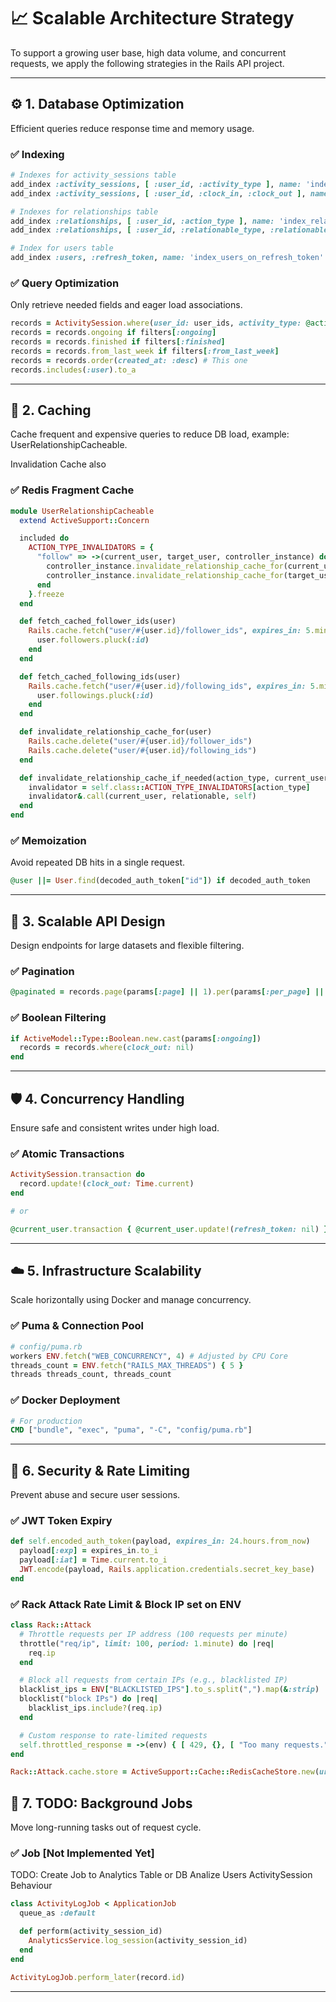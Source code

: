 # 📈 Scalable Architecture Strategy

To support a growing user base, high data volume, and concurrent requests, we apply the following strategies in the Rails API project.

---

## ⚙️ 1. Database Optimization

Efficient queries reduce response time and memory usage.

### ✅ Indexing

```ruby
# Indexes for activity_sessions table
add_index :activity_sessions, [ :user_id, :activity_type ], name: 'index_activity_sessions_on_user_and_type'
add_index :activity_sessions, [ :user_id, :clock_in, :clock_out ], name: 'index_activity_sessions_on_user_and_times'

# Indexes for relationships table
add_index :relationships, [ :user_id, :action_type ], name: 'index_relationships_on_user_and_action_type'
add_index :relationships, [ :user_id, :relationable_type, :relationable_id ], name: 'index_relationships_on_user_and_relationable'

# Index for users table
add_index :users, :refresh_token, name: 'index_users_on_refresh_token'
```

### ✅ Query Optimization

Only retrieve needed fields and eager load associations.

```ruby
records = ActivitySession.where(user_id: user_ids, activity_type: @activity_type)
records = records.ongoing if filters[:ongoing]
records = records.finished if filters[:finished]
records = records.from_last_week if filters[:from_last_week]
records = records.order(created_at: :desc) # This one
records.includes(:user).to_a
```

---

## 🧠 2. Caching

Cache frequent and expensive queries to reduce DB load, example: UserRelationshipCacheable.

Invalidation Cache also

### ✅ Redis Fragment Cache

```ruby
module UserRelationshipCacheable
  extend ActiveSupport::Concern

  included do
    ACTION_TYPE_INVALIDATORS = {
      "follow" => ->(current_user, target_user, controller_instance) do
        controller_instance.invalidate_relationship_cache_for(current_user)
        controller_instance.invalidate_relationship_cache_for(target_user)
      end
    }.freeze
  end

  def fetch_cached_follower_ids(user)
    Rails.cache.fetch("user/#{user.id}/follower_ids", expires_in: 5.minutes) do
      user.followers.pluck(:id)
    end
  end

  def fetch_cached_following_ids(user)
    Rails.cache.fetch("user/#{user.id}/following_ids", expires_in: 5.minutes) do
      user.followings.pluck(:id)
    end
  end

  def invalidate_relationship_cache_for(user)
    Rails.cache.delete("user/#{user.id}/follower_ids")
    Rails.cache.delete("user/#{user.id}/following_ids")
  end

  def invalidate_relationship_cache_if_needed(action_type, current_user, relationable)
    invalidator = self.class::ACTION_TYPE_INVALIDATORS[action_type]
    invalidator&.call(current_user, relationable, self)
  end
end
```

### ✅ Memoization

Avoid repeated DB hits in a single request.

```ruby
@user ||= User.find(decoded_auth_token["id"]) if decoded_auth_token
```

---

## 🔄 3. Scalable API Design

Design endpoints for large datasets and flexible filtering.

### ✅ Pagination

```ruby
@paginated = records.page(params[:page] || 1).per(params[:per_page] || 10)
```

### ✅ Boolean Filtering

```ruby
if ActiveModel::Type::Boolean.new.cast(params[:ongoing])
  records = records.where(clock_out: nil)
end
```

---

## 🛡️ 4. Concurrency Handling

Ensure safe and consistent writes under high load.

### ✅ Atomic Transactions

```ruby
ActivitySession.transaction do
  record.update!(clock_out: Time.current)
end

# or

@current_user.transaction { @current_user.update!(refresh_token: nil) }
```

---

## ☁️ 5. Infrastructure Scalability

Scale horizontally using Docker and manage concurrency.

### ✅ Puma & Connection Pool

```ruby
# config/puma.rb
workers ENV.fetch("WEB_CONCURRENCY", 4) # Adjusted by CPU Core
threads_count = ENV.fetch("RAILS_MAX_THREADS") { 5 }
threads threads_count, threads_count
```

### ✅ Docker Deployment

```dockerfile
# For production
CMD ["bundle", "exec", "puma", "-C", "config/puma.rb"]
```

---

## 🔐 6. Security & Rate Limiting

Prevent abuse and secure user sessions.

### ✅ JWT Token Expiry

```ruby
def self.encoded_auth_token(payload, expires_in: 24.hours.from_now)
  payload[:exp] = expires_in.to_i
  payload[:iat] = Time.current.to_i
  JWT.encode(payload, Rails.application.credentials.secret_key_base)
end
```

### ✅ Rack Attack Rate Limit & Block IP set on ENV

```ruby
class Rack::Attack
  # Throttle requests per IP address (100 requests per minute)
  throttle("req/ip", limit: 100, period: 1.minute) do |req|
    req.ip
  end

  # Block all requests from certain IPs (e.g., blacklisted IP)
  blacklist_ips = ENV["BLACKLISTED_IPS"].to_s.split(",").map(&:strip)
  blocklist("block IPs") do |req|
    blacklist_ips.include?(req.ip)
  end

  # Custom response to rate-limited requests
  self.throttled_response = ->(env) { [ 429, {}, [ "Too many requests." ] ] }
end

Rack::Attack.cache.store = ActiveSupport::Cache::RedisCacheStore.new(url: ENV["REDIS_URL"] || "redis://localhost:6379/0", namespace: "rack::attack")
```

## 🚀 7. TODO: Background Jobs

Move long-running tasks out of request cycle.

### ✅ Job [Not Implemented Yet]

TODO: Create Job to Analytics Table or DB Analize Users ActivitySession Behaviour

```ruby
class ActivityLogJob < ApplicationJob
  queue_as :default

  def perform(activity_session_id)
    AnalyticsService.log_session(activity_session_id)
  end
end

ActivityLogJob.perform_later(record.id)
```

---
